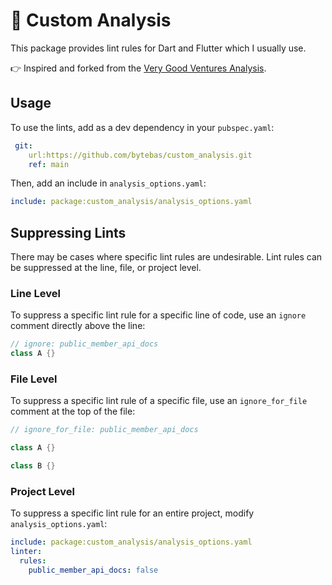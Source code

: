 # 🔎 Custom Analysis

This package provides lint rules for Dart and Flutter which I usually use.

👉 Inspired and forked from the [Very Good Ventures Analysis][vgv_linter].

## Usage

To use the lints, add as a dev dependency in your `pubspec.yaml`:

```yaml
 git:
    url:https://github.com/bytebas/custom_analysis.git
    ref: main
```

Then, add an include in `analysis_options.yaml`:

```yaml
include: package:custom_analysis/analysis_options.yaml
```

## Suppressing Lints

There may be cases where specific lint rules are undesirable. Lint rules can be suppressed at the line, file, or project level.

### Line Level

To suppress a specific lint rule for a specific line of code, use an `ignore` comment directly above the line:

```dart
// ignore: public_member_api_docs
class A {}
```

### File Level

To suppress a specific lint rule of a specific file, use an `ignore_for_file` comment at the top of the file:

```dart
// ignore_for_file: public_member_api_docs

class A {}

class B {}
```

### Project Level

To suppress a specific lint rule for an entire project, modify `analysis_options.yaml`:

```yaml
include: package:custom_analysis/analysis_options.yaml
linter:
  rules:
    public_member_api_docs: false
```

[vgv_linter]: https://github.com/VeryGoodOpenSource/very_good_analysis
